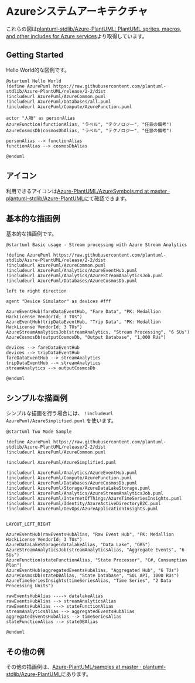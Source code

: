 # Azureシステムアーキテクチャ

これらの図は[plantuml-stdlib/Azure-PlantUML: PlantUML sprites, macros, and other includes for Azure services](https://github.com/plantuml-stdlib/Azure-PlantUML?tab=readme-ov-file)より取得しています。

## Getting Started

Hello World的な図例です。

```plantuml
@startuml Hello World
!define AzurePuml https://raw.githubusercontent.com/plantuml-stdlib/Azure-PlantUML/release/2-2/dist
!includeurl AzurePuml/AzureCommon.puml
!includeurl AzurePuml/Databases/all.puml
!includeurl AzurePuml/Compute/AzureFunction.puml

actor "人物" as personAlias
AzureFunction(functionAlias, "ラベル", "テクノロジー", "任意の備考")
AzureCosmosDb(cosmosDbAlias, "ラベル", "テクノロジー", "任意の備考")

personAlias --> functionAlias
functionAlias --> cosmosDbAlias

@enduml
```

## アイコン

利用できるアイコンは[Azure-PlantUML/AzureSymbols.md at master · plantuml-stdlib/Azure-PlantUML](https://github.com/plantuml-stdlib/Azure-PlantUML/blob/master/AzureSymbols.md#azure-symbols)にて確認できます。
## 基本的な描画例

基本的な描画例です。

```plantuml
@startuml Basic usage - Stream processing with Azure Stream Analytics

!define AzurePuml https://raw.githubusercontent.com/plantuml-stdlib/Azure-PlantUML/release/2-2/dist
!includeurl AzurePuml/AzureCommon.puml
!includeurl AzurePuml/Analytics/AzureEventHub.puml
!includeurl AzurePuml/Analytics/AzureStreamAnalyticsJob.puml
!includeurl AzurePuml/Databases/AzureCosmosDb.puml

left to right direction

agent "Device Simulator" as devices #fff

AzureEventHub(fareDataEventHub, "Fare Data", "PK: Medallion HackLicense VendorId; 3 TUs")
AzureEventHub(tripDataEventHub, "Trip Data", "PK: Medallion HackLicense VendorId; 3 TUs")
AzureStreamAnalyticsJob(streamAnalytics, "Stream Processing", "6 SUs")
AzureCosmosDb(outputCosmosDb, "Output Database", "1,000 RUs")

devices --> fareDataEventHub
devices --> tripDataEventHub
fareDataEventHub --> streamAnalytics
tripDataEventHub --> streamAnalytics
streamAnalytics --> outputCosmosDb

@enduml
```

## シンプルな描画例

シンプルな描画を行う場合には、 `!includeurl AzurePuml/AzureSimplified.puml` を使います。

```plantuml
@startuml Two Mode Sample

!define AzurePuml https://raw.githubusercontent.com/plantuml-stdlib/Azure-PlantUML/release/2-2/dist
!includeurl AzurePuml/AzureCommon.puml

!includeurl AzurePuml/AzureSimplified.puml

!includeurl AzurePuml/Analytics/AzureEventHub.puml
!includeurl AzurePuml/Compute/AzureFunction.puml
!includeurl AzurePuml/Databases/AzureCosmosDb.puml
!includeurl AzurePuml/Storage/AzureDataLakeStorage.puml
!includeurl AzurePuml/Analytics/AzureStreamAnalyticsJob.puml
!includeurl AzurePuml/InternetOfThings/AzureTimeSeriesInsights.puml
!includeurl AzurePuml/Identity/AzureActiveDirectoryB2C.puml
!includeurl AzurePuml/DevOps/AzureApplicationInsights.puml


LAYOUT_LEFT_RIGHT

AzureEventHub(rawEventsHubAlias, "Raw Event Hub", "PK: Medallion HackLicense VendorId; 3 TUs")
AzureDataLakeStorage(datalakeAlias, "Data Lake", "GRS")
AzureStreamAnalyticsJob(streamAnalyticsAlias, "Aggregate Events", "6 SUs")
AzureFunction(stateFunctionAlias, "State Processor", "C#, Consumption Plan")
AzureEventHub(aggregatedEventsHubAlias, "Aggregated Hub", "6 TUs")
AzureCosmosDb(stateDBAlias, "State Database", "SQL API, 1000 RUs")
AzureTimeSeriesInsights(timeSeriesAlias, "Time Series", "2 Data Processing Units")

rawEventsHubAlias ----> datalakeAlias
rawEventsHubAlias --> streamAnalyticsAlias
rawEventsHubAlias ---> stateFunctionAlias
streamAnalyticsAlias --> aggregatedEventsHubAlias
aggregatedEventsHubAlias --> timeSeriesAlias
stateFunctionAlias --> stateDBAlias

@enduml
```

## その他の例

その他の描画例は、[Azure-PlantUML/samples at master · plantuml-stdlib/Azure-PlantUML](https://github.com/plantuml-stdlib/Azure-PlantUML/tree/master/samples)にあります。
